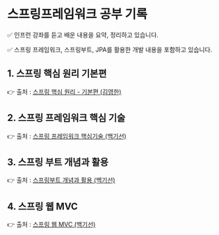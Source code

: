 # 스프링프레임워크 공부 기록

✅ 인프런 강좌를 듣고 배운 내용을 요약, 정리하고 있습니다.

✅ 스프링 프레임워크, 스프링부트, JPA를 활용한 개발 내용을 포함하고 있습니다.


## 1. 스프링 핵심 원리 기본편
👉 출처 : [스프링 핵심 원리 - 기본편 (김영한) ](https://www.inflearn.com/course/%EC%8A%A4%ED%94%84%EB%A7%81-%ED%95%B5%EC%8B%AC-%EC%9B%90%EB%A6%AC-%EA%B8%B0%EB%B3%B8%ED%8E%B8/)

## 2. 스프링 프레임워크 핵심 기술
👉 출처 : [스프링 프레임워크 핵심기술 (백기선)](https://www.inflearn.com/course/spring-framework_core/)

## 3. 스프링 부트 개념과 활용
👉 출처 : [스프링부트 개념과 활용 (백기선)](https://www.inflearn.com/course/%EC%8A%A4%ED%94%84%EB%A7%81%EB%B6%80%ED%8A%B8)


## 4. 스프링 웹 MVC
👉 출처 : [스프링 웹 MVC (백기선)](https://www.inflearn.com/course/%EC%9B%B9-mvc/)
